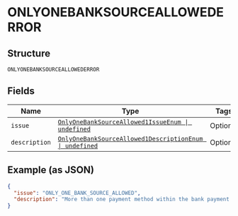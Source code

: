 
# ONLYONEBANKSOURCEALLOWEDERROR

## Structure

`ONLYONEBANKSOURCEALLOWEDERROR`

## Fields

| Name | Type | Tags | Description |
|  --- | --- | --- | --- |
| `issue` | [`OnlyOneBankSourceAllowed1IssueEnum \| undefined`](../../doc/models/only-one-bank-source-allowed-1-issue-enum.md) | Optional | - |
| `description` | [`OnlyOneBankSourceAllowed1DescriptionEnum \| undefined`](../../doc/models/only-one-bank-source-allowed-1-description-enum.md) | Optional | - |

## Example (as JSON)

```json
{
  "issue": "ONLY_ONE_BANK_SOURCE_ALLOWED",
  "description": "More than one payment method within the bank payment object is not supported."
}
```

